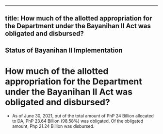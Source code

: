 --- 
 title: How much of the allotted appropriation for the Department under the Bayanihan II Act was obligated and disbursed?
 ---

## Status of Bayanihan II Implementation

# How much of the allotted appropriation for the Department under the Bayanihan II Act was obligated and disbursed?


 - As of June 30, 2021, out of the total amount of PhP 24 Billion allocated to DA, PhP 23.64 Billion (98.58%) was obligated. Of the obligated amount, Php 21.24 Billion was disbursed.
